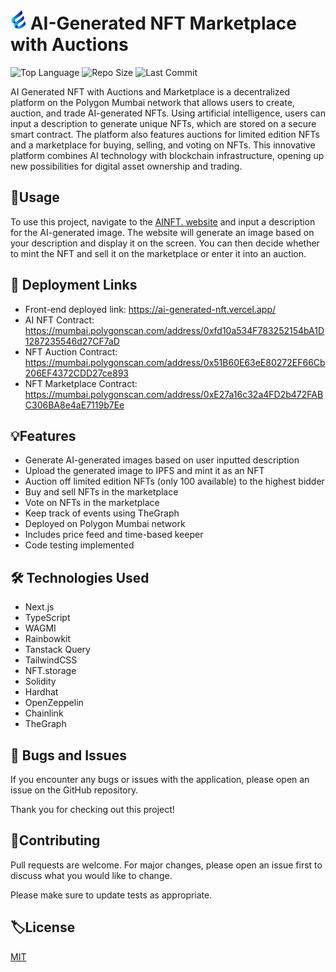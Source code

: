 
# <img src="./readme/favicon.png" alt="Image Description" width="25" height="32"> AI-Generated NFT Marketplace with Auctions

<p>
    <img src="https://img.shields.io/github/languages/top/bowbowzai/ai-generated-nft
?style=flat-square" alt="Top Language" />
    <img src="https://img.shields.io/github/repo-size/bowbowzai/ai-generated-nft?style=flat-square" alt="Repo Size" />
    <img src="https://img.shields.io/github/last-commit/bowbowzai/ai-generated-nft?style=flat-square" alt="Last Commit" />
</p>

AI Generated NFT with Auctions and Marketplace is a decentralized platform on the Polygon Mumbai network that allows users to create, auction, and trade AI-generated NFTs. Using artificial intelligence, users can input a description to generate unique NFTs, which are stored on a secure smart contract. The platform also features auctions for limited edition NFTs and a marketplace for buying, selling, and voting on NFTs. This innovative platform combines AI technology with blockchain infrastructure, opening up new possibilities for digital asset ownership and trading.

## 🌋Usage

To use this project, navigate to the [AINFT. website](https://ai-generated-nft.vercel.app/) and input a description for the AI-generated image. The website will generate an image based on your description and display it on the screen. You can then decide whether to mint the NFT and sell it on the marketplace or enter it into an auction.

## 🚀 Deployment Links

- Front-end deployed link: https://ai-generated-nft.vercel.app/ 
- AI NFT Contract: https://mumbai.polygonscan.com/address/0xfd10a534F783252154bA1D1287235546d27CF7aD 
- NFT Auction Contract: https://mumbai.polygonscan.com/address/0x51B60E63eE80272EF66Cb206EF4372CDD27ce893 
- NFT Marketplace Contract: https://mumbai.polygonscan.com/address/0xE27a16c32a4FD2b472FABC306BA8e4aE7119b7Ee 

## 💡Features

- Generate AI-generated images based on user inputted description
- Upload the generated image to IPFS and mint it as an NFT
- Auction off limited edition NFTs (only 100 available) to the highest bidder
- Buy and sell NFTs in the marketplace
- Vote on NFTs in the marketplace
- Keep track of events using TheGraph
- Deployed on Polygon Mumbai network
- Includes price feed and time-based keeper
- Code testing implemented

## 🛠️ Technologies Used

- Next.js
- TypeScript
- WAGMI
- Rainbowkit
- Tanstack Query
- TailwindCSS
- NFT.storage
- Solidity
- Hardhat
- OpenZeppelin
- Chainlink
- TheGraph

## 🐛 Bugs and Issues

If you encounter any bugs or issues with the application, please open an issue on the GitHub repository. 

Thank you for checking out this project!

## 🙋Contributing

Pull requests are welcome. For major changes, please open an issue first
to discuss what you would like to change.

Please make sure to update tests as appropriate.

## 🏷️License

[MIT](https://choosealicense.com/licenses/mit/)